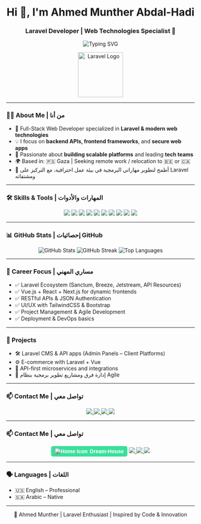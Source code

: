 <!-- الصفحة الشخصية لـ أحمد منذر عبد الهادي -->

<h1 align="center">Hi 👋, I'm Ahmed Munther Abdal-Hadi </h1>
<h3 align="center">Laravel Developer | Web Technologies Specialist 🚀</h3>

<p align="center">
  <img src="https://readme-typing-svg.herokuapp.com?font=Fira+Code&weight=500&size=24&pause=1000&center=true&vCenter=true&width=500&lines=Laravel+Developer+%7C+Vue.js+%7C+APIs+%7C+React+%7C+Next.js;Full-Stack+Web+Dev+%7C+Tailwind+%7C+Bootstrap;Project+Manager+%7C+Team+Leader;Building+Scalable+Web+Solutions+!" alt="Typing SVG" />
</p>

<p align="center">
  <img src="https://cdn.worldvectorlogo.com/logos/laravel-2.svg" alt="Laravel Logo" width="120" />
</p>

---

### 🧑‍💻 About Me | من أنا

- 🔧 Full-Stack Web Developer specialized in **Laravel & modern web technologies**
- 💡 I focus on **backend APIs, frontend frameworks**, and **secure web apps**
- 🚀 Passionate about **building scalable platforms** and leading **tech teams**
- 🌍 Based in: 🇵🇸 Gaza | Seeking remote work / relocation to 🇧🇪 or 🇨🇦
- 💬 أطمح لتطوير مهاراتي البرمجية في بيئة عمل احترافية، مع التركيز على Laravel ومشتقاته

---

### 🛠️ Skills & Tools | المهارات والأدوات

<p align="center">
  <img src="https://img.shields.io/badge/Laravel-F55247?style=for-the-badge&logo=laravel&logoColor=white"/>
  <img src="https://img.shields.io/badge/API%20Development-000000?style=for-the-badge&logo=fastapi&logoColor=white"/>
  <img src="https://img.shields.io/badge/Vue.js-42b883?style=for-the-badge&logo=vue.js&logoColor=white"/>
  <img src="https://img.shields.io/badge/React-61DAFB?style=for-the-badge&logo=react&logoColor=black"/>
  <img src="https://img.shields.io/badge/Next.js-000000?style=for-the-badge&logo=next.js&logoColor=white"/>
  <img src="https://img.shields.io/badge/Angular-DD0031?style=for-the-badge&logo=angular&logoColor=white"/>
  <img src="https://img.shields.io/badge/Tailwind_CSS-38B2AC?style=for-the-badge&logo=tailwind-css&logoColor=white"/>
  <img src="https://img.shields.io/badge/Bootstrap-563D7C?style=for-the-badge&logo=bootstrap&logoColor=white"/>
  <img src="https://img.shields.io/badge/MySQL-00758F?style=for-the-badge&logo=mysql&logoColor=white"/>
  <img src="https://img.shields.io/badge/Git-F05032?style=for-the-badge&logo=git&logoColor=white"/>
</p>

---

### 📊 GitHub Stats | إحصائيات GitHub

<p align="center">
  <img src="https://github-readme-stats.vercel.app/api?username=ahmed2abdalhadi&show_icons=true&theme=radical" alt="GitHub Stats" />
  <img src="https://github-readme-streak-stats.herokuapp.com?user=ahmed2abdalhadi&theme=radical" alt="GitHub Streak" />
  <img src="https://github-readme-stats.vercel.app/api/top-langs/?username=ahmed2abdalhadi&layout=compact&theme=radical" alt="Top Languages" />
</p>

---

### 🎯 Career Focus | مساري المهني

- ✅ Laravel Ecosystem (Sanctum, Breeze, Jetstream, API Resources)
- ✅ Vue.js + React + Next.js for dynamic frontends
- ✅ RESTful APIs & JSON Authentication
- ✅ UI/UX with TailwindCSS & Bootstrap
- ✅ Project Management & Agile Development
- ✅ Deployment & DevOps basics

---

### 🚀 Projects

- 🛠️ Laravel CMS & API apps (Admin Panels – Client Platforms)
- ⚙️ E-commerce with Laravel + Vue
- 📡 API-first microservices and integrations
- 💼 إدارة فرق ومشاريع تطوير برمجية بنظام Agile

---

### 📫 Contact Me | تواصل معي

<p align="center">
  <a href="https://linktr.ee/prog.ama" target="_blank">
    <img src="https://img.shields.io/badge/Linktree-39e09b?style=for-the-badge&logo=linktree&logoColor=white" />
  </a>
  <a href="https://instagram.com/ahmed2abdal.hadi" target="_blank">
    <img src="https://img.shields.io/badge/Instagram-%23E4405F.svg?style=for-the-badge&logo=Instagram&logoColor=white" />
  </a>
  <a href="https://linkedin.com/in/ahmed2abdalhadi" target="_blank">
    <img src="https://img.shields.io/badge/LinkedIn-%230077B5.svg?style=for-the-badge&logo=linkedin&logoColor=white" />
  </a>
  <a href="mailto:ahmed.abdalhadi.dev@gmail.com">
    <img src="https://img.shields.io/badge/Gmail-D14836?style=for-the-badge&logo=gmail&logoColor=white" />
  </a>
</p>

---

### 📫 Contact Me | تواصل معي

<p align="center">
  <a href="https://ahmed2abdalhadi.github.io/Dream-House/" target="_blank" style="text-decoration:none; display:inline-flex; align-items:center; background:#39e09b; color:white; border-radius:5px; padding: 0 10px; height: 28px; font-weight:bold; font-family:sans-serif;">
    <img src="https://img.icons8.com/ios-filled/20/ffffff/home.png" alt="Home Icon" style="margin-right:6px;" />
    Dream-House
  </a>
  <a href="https://instagram.com/ahmed2abdal.hadi" target="_blank">
    <img src="https://img.shields.io/badge/Instagram-%23E4405F.svg?style=for-the-badge&logo=Instagram&logoColor=white" />
  </a>
  <a href="https://linkedin.com/in/ahmed2abdalhadi" target="_blank">
    <img src="https://img.shields.io/badge/LinkedIn-%230077B5.svg?style=for-the-badge&logo=linkedin&logoColor=white" />
  </a>
  <a href="mailto:ahmed.abdalhadi.dev@gmail.com">
    <img src="https://img.shields.io/badge/Gmail-D14836?style=for-the-badge&logo=gmail&logoColor=white" />
  </a>
</p>


---
### 🗣️ Languages | اللغات

- 🇺🇸 English – Professional
- 🇸🇦 Arabic – Native

---

<p align="center">
  🧠 Ahmed Munther | Laravel Enthusiast | Inspired by Code & Innovation  
</p>


